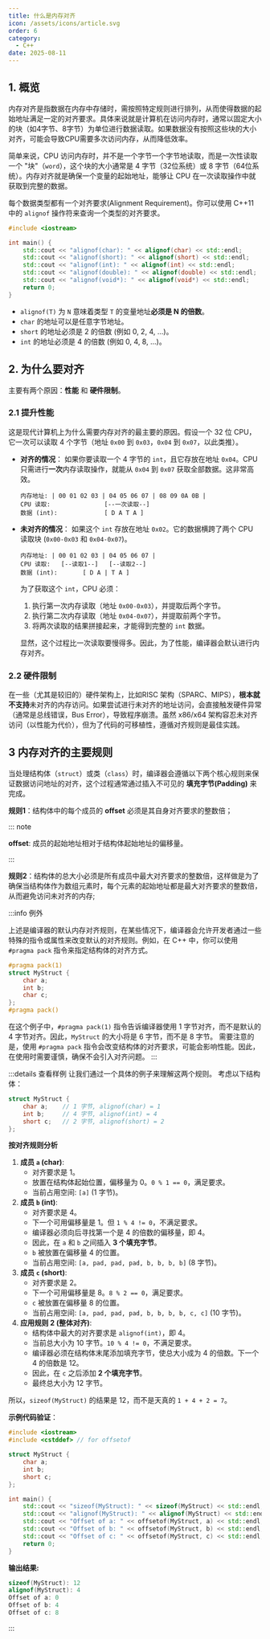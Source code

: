 ```yaml
---
title: 什么是内存对齐
icon: /assets/icons/article.svg
order: 6
category:
  - C++
date: 2025-08-11
---
```


## 1. 概览

内存对齐是指数据在内存中存储时，需按照特定规则进行排列，从而使得数据的起始地址满足一定的对齐要求。具体来说就是计算机在访问内存时，通常以固定大小的块（如4字节、8字节）为单位进行数据读取。如果数据没有按照这些块的大小对齐，可能会导致CPU需要多次访问内存，从而降低效率。

简单来说，CPU 访问内存时，并不是一个字节一个字节地读取，而是一次性读取一个 "块"（`word`），这个块的大小通常是 4 字节（32位系统）或 8 字节（64位系统）。内存对齐就是确保一个变量的起始地址，能够让 CPU 在一次读取操作中就获取到完整的数据。

每个数据类型都有一个对齐要求(Alignment Requirement)。你可以使用 C++11 中的 `alignof` 操作符来查询一个类型的对齐要求。

```cpp
#include <iostream>

int main() {
    std::cout << "alignof(char): " << alignof(char) << std::endl;      // 通常是 1
    std::cout << "alignof(short): " << alignof(short) << std::endl;    // 通常是 2
    std::cout << "alignof(int): " << alignof(int) << std::endl;        // 通常是 4
    std::cout << "alignof(double): " << alignof(double) << std::endl;  // 通常是 8
    std::cout << "alignof(void*): " << alignof(void*) << std::endl;    // 通常是 4 或 8 (取决于架构)
    return 0;
}
```

- `alignof(T)` 为 `N` 意味着类型 `T` 的变量地址**必须是 N 的倍数**。
- `char` 的地址可以是任意字节地址。
- `short` 的地址必须是 2 的倍数 (例如 0, 2, 4, ...)。
- `int` 的地址必须是 4 的倍数 (例如 0, 4, 8, ...)。

## 2. 为什么要对齐

主要有两个原因：**性能** 和 **硬件限制**。

### 2.1 提升性能

 这是现代计算机上为什么需要内存对齐的最主要的原因。假设一个 32 位 CPU，它一次可以读取 4 个字节（地址 `0x00` 到 `0x03`，`0x04` 到 `0x07`，以此类推）。

- **对齐的情况**： 如果你要读取一个 4 字节的 `int`，且它存放在地址 `0x04`。CPU 只需进行**一次**内存读取操作，就能从 `0x04` 到 `0x07` 获取全部数据。这非常高效。

  ```
  内存地址: | 00 01 02 03 | 04 05 06 07 | 08 09 0A 0B |
  CPU 读取:               [--一次读取--]
  数据 (int):             [ D A T A ]
  ```

- **未对齐的情况**： 如果这个 `int` 存放在地址 `0x02`。它的数据横跨了两个 CPU 读取块 (`0x00-0x03` 和 `0x04-0x07`)。

  ```
  内存地址: | 00 01 02 03 | 04 05 06 07 |
  CPU 读取:   [--读取1--]   [--读取2--]
  数据 (int):       [ D A | T A ]
  ```

  为了获取这个 `int`，CPU 必须：

  1. 执行第一次内存读取（地址 `0x00-0x03`），并提取后两个字节。
  2. 执行第二次内存读取（地址 `0x04-0x07`），并提取前两个字节。
  3. 将两次读取的结果拼接起来，才能得到完整的 `int` 数据。

  显然，这个过程比一次读取要慢得多。因此，为了性能，编译器会默认进行内存对齐。

### 2.2 硬件限制

在一些（尤其是较旧的）硬件架构上，比如RISC 架构（SPARC、MIPS），**根本就不支持**未对齐的内存访问。如果尝试进行未对齐的地址访问，会直接触发硬件异常（通常是总线错误，Bus Error），导致程序崩溃。虽然 x86/x64 架构容忍未对齐访问（以性能为代价），但为了代码的可移植性，遵循对齐规则是最佳实践。

## 3 内存对齐的主要规则

当处理结构体（`struct`）或类（`class`）时，编译器会遵循以下两个核心规则来保证数据访问地址的对齐，这个过程通常通过插入不可见的 **填充字节(Padding)** 来完成。

**规则1**：结构体中的每个成员的 **offset** 必须是其自身对齐要求的整数倍；

::: note

**offset**: 成员的起始地址相对于结构体起始地址的偏移量。

:::

**规则2**：结构体的总大小必须是所有成员中最大对齐要求的整数倍，这样做是为了确保当结构体作为数组元素时，每个元素的起始地址都是最大对齐要求的整数倍，从而避免访问未对齐的内存;

:::info 例外

上述是编译器的默认内存对齐规则，在某些情况下，编译器会允许开发者通过一些特殊的指令或属性来改变默认的对齐规则。例如，在 C++ 中，你可以使用 `#pragma pack` 指令来指定结构体的对齐方式。

```cpp
#pragma pack(1)
struct MyStruct {
    char a;
    int b;
    char c;
};
#pragma pack()
```

在这个例子中，`#pragma pack(1)` 指令告诉编译器使用 1 字节对齐，而不是默认的 4 字节对齐。因此，`MyStruct` 的大小将是 6 字节，而不是 8 字节。
需要注意的是，使用 `#pragma pack` 指令会改变结构体的对齐要求，可能会影响性能。因此，在使用时需要谨慎，确保不会引入对齐问题。
:::

:::details 查看样例
让我们通过一个具体的例子来理解这两个规则。
考虑以下结构体：

```c++
struct MyStruct {
    char a;    // 1 字节, alignof(char) = 1
    int b;     // 4 字节, alignof(int) = 4
    short c;   // 2 字节, alignof(short) = 2
};
```

 **按对齐规则分析**

1. **成员 `a` (char)**:
   - 对齐要求是 1。
   - 放置在结构体起始位置，偏移量为 0。`0 % 1 == 0`，满足要求。
   - 当前占用空间: `[a]` (1 字节)。
2. **成员 `b` (int)**:
   - 对齐要求是 4。
   - 下一个可用偏移量是 1。但 `1 % 4 != 0`，不满足要求。
   - 编译器必须向后寻找第一个是 4 的倍数的偏移量，即 4。
   - 因此，在 `a` 和 `b` 之间插入 **3 个填充字节**。
   - `b` 被放置在偏移量 4 的位置。
   - 当前占用空间: `[a, pad, pad, pad, b, b, b, b]` (8 字节)。
3. **成员 `c` (short)**:
   - 对齐要求是 2。
   - 下一个可用偏移量是 8。`8 % 2 == 0`，满足要求。
   - `c` 被放置在偏移量 8 的位置。
   - 当前占用空间: `[a, pad, pad, pad, b, b, b, b, c, c]` (10 字节)。
4. **应用规则 2 (整体对齐)**:
   - 结构体中最大的对齐要求是 `alignof(int)`，即 4。
   - 当前总大小为 10 字节。`10 % 4 != 0`，不满足要求。
   - 编译器必须在结构体末尾添加填充字节，使总大小成为 4 的倍数。下一个 4 的倍数是 12。
   - 因此，在 `c` 之后添加 **2 个填充字节**。
   - 最终总大小为 12 字节。

所以，`sizeof(MyStruct)` 的结果是 12，而不是天真的 `1 + 4 + 2 = 7`。

**示例代码验证**：

```c++
#include <iostream>
#include <cstddef> // for offsetof

struct MyStruct {
    char a;
    int b;
    short c;
};

int main() {
    std::cout << "sizeof(MyStruct): " << sizeof(MyStruct) << std::endl;
    std::cout << "alignof(MyStruct): " << alignof(MyStruct) << std::endl;
    std::cout << "Offset of a: " << offsetof(MyStruct, a) << std::endl;
    std::cout << "Offset of b: " << offsetof(MyStruct, b) << std::endl;
    std::cout << "Offset of c: " << offsetof(MyStruct, c) << std::endl;
    return 0;
}
```

**输出结果:**

```c++
sizeof(MyStruct): 12
alignof(MyStruct): 4
Offset of a: 0
Offset of b: 4
Offset of c: 8
```

:::